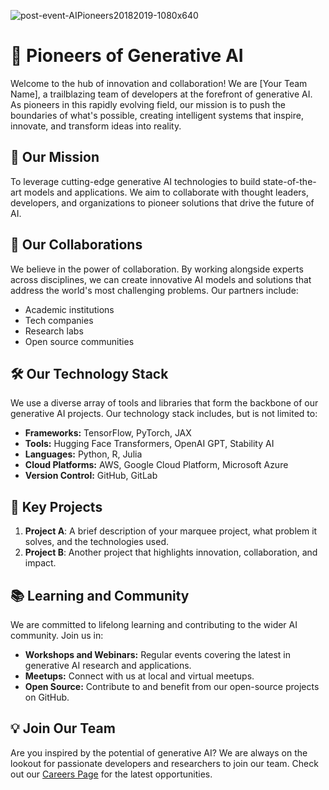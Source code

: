 ![post-event-AIPioneers20182019-1080x640](https://github.com/user-attachments/assets/db5bd5bc-ac52-4967-90c6-90ed0b8b30e2)


# 🌟 Pioneers of Generative AI

Welcome to the hub of innovation and collaboration! We are [Your Team Name], a trailblazing team of developers at the forefront of generative AI. As pioneers in this rapidly evolving field, our mission is to push the boundaries of what's possible, creating intelligent systems that inspire, innovate, and transform ideas into reality.

## 🚀 Our Mission

To leverage cutting-edge generative AI technologies to build state-of-the-art models and applications. We aim to collaborate with thought leaders, developers, and organizations to pioneer solutions that drive the future of AI.

## 🤝 Our Collaborations

We believe in the power of collaboration. By working alongside experts across disciplines, we can create innovative AI models and solutions that address the world's most challenging problems. Our partners include:

- Academic institutions
- Tech companies
- Research labs
- Open source communities

## 🛠️ Our Technology Stack

We use a diverse array of tools and libraries that form the backbone of our generative AI projects. Our technology stack includes, but is not limited to:

- **Frameworks:** TensorFlow, PyTorch, JAX
- **Tools:** Hugging Face Transformers, OpenAI GPT, Stability AI
- **Languages:** Python, R, Julia
- **Cloud Platforms:** AWS, Google Cloud Platform, Microsoft Azure
- **Version Control:** GitHub, GitLab

## 🌟 Key Projects

1. **Project A**: A brief description of your marquee project, what problem it solves, and the technologies used.
2. **Project B**: Another project that highlights innovation, collaboration, and impact.

## 📚 Learning and Community

We are committed to lifelong learning and contributing to the wider AI community. Join us in:

- **Workshops and Webinars:** Regular events covering the latest in generative AI research and applications.
- **Meetups:** Connect with us at local and virtual meetups.
- **Open Source:** Contribute to and benefit from our open-source projects on GitHub.

## 💡 Join Our Team

Are you inspired by the potential of generative AI? We are always on the lookout for passionate developers and researchers to join our team. Check out our [Careers Page](#) for the latest opportunities.
